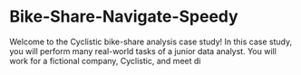 # Bike-Share-Navigate-Speedy
Welcome to the Cyclistic bike-share analysis case study! In this case study, you will perform many real-world tasks of a junior data analyst. You will work for a fictional company, Cyclistic, and meet di
